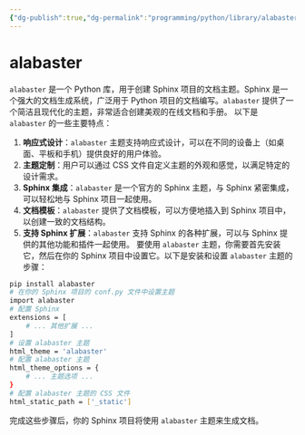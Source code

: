 ```yaml
---
{"dg-publish":true,"dg-permalink":"programming/python/library/alabaster.md","permalink":"/programming/python/library/alabaster.md/"}
---
```



# alabaster

`alabaster` 是一个 Python 库，用于创建 Sphinx 项目的文档主题。Sphinx 是一个强大的文档生成系统，广泛用于 Python 项目的文档编写。`alabaster` 提供了一个简洁且现代化的主题，非常适合创建美观的在线文档和手册。 以下是 `alabaster` 的一些主要特点：

1. **响应式设计**：`alabaster` 主题支持响应式设计，可以在不同的设备上（如桌面、平板和手机）提供良好的用户体验。
2. **主题定制**：用户可以通过 CSS 文件自定义主题的外观和感觉，以满足特定的设计需求。
3. **Sphinx 集成**：`alabaster` 是一个官方的 Sphinx 主题，与 Sphinx 紧密集成，可以轻松地与 Sphinx 项目一起使用。
4. **文档模板**：`alabaster` 提供了文档模板，可以方便地插入到 Sphinx 项目中，以创建一致的文档结构。
5. **支持 Sphinx 扩展**：`alabaster` 支持 Sphinx 的各种扩展，可以与 Sphinx 提供的其他功能和插件一起使用。 要使用 `alabaster` 主题，你需要首先安装它，然后在你的 Sphinx 项目中设置它。以下是安装和设置 `alabaster` 主题的步骤：

```bash
pip install alabaster
# 在你的 Sphinx 项目的 conf.py 文件中设置主题
import alabaster
# 配置 Sphinx
extensions = [
    # ... 其他扩展 ...
]
# 设置 alabaster 主题
html_theme = 'alabaster'
# 配置 alabaster 主题
html_theme_options = {
    # ... 主题选项 ...
}
# 配置 alabaster 主题的 CSS 文件
html_static_path = ['_static']
```

完成这些步骤后，你的 Sphinx 项目将使用 `alabaster` 主题来生成文档。